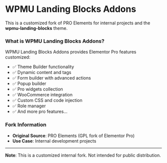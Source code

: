 # WPMU Landing Blocks Addons

This is a customized fork of PRO Elements for internal projects and the **wpmu-landing-blocks** theme.

### What is WPMU Landing Blocks Addons?

WPMU Landing Blocks Addons provides Elementor Pro features customized:

- ✅ Theme Builder functionality
- ✅ Dynamic content and tags
- ✅ Form builder with advanced actions
- ✅ Popup builder
- ✅ Pro widgets collection
- ✅ WooCommerce integration
- ✅ Custom CSS and code injection
- ✅ Role manager
- ✅ And more pro features...

### Fork Information

- **Original Source**: PRO Elements (GPL fork of Elementor Pro)
- **Use Case**: Internal development projects

---

**Note**: This is a customized internal fork. Not intended for public distribution.
